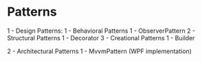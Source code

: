 # Patterns
1 - Design Patterns:
	1 - Behavioral Patterns
		1 - ObserverPattern
	2 - Structural Patterns
		1 - Decorator
	3 - Creational Patterns
		1 - Builder

2 - Architectural Patterns
	1 - MvvmPattern (WPF implementation)
